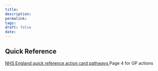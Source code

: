 ```yaml
---
title:
description: 
permalink: 
tags: 
draft: false
date:
---
```

## Quick Reference
[NHS England quick reference action card pathways ](https://www.england.nhs.uk/wp-content/uploads/2024/09/mpox-pathway-action-cards.pdf)  Page 4 for GP actions